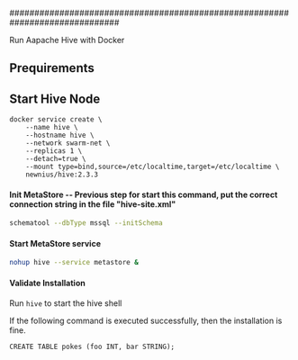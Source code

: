 ##############################################################################

Run Aapache Hive with Docker

## Prequirements

## Start Hive Node

```
docker service create \
	--name hive \
	--hostname hive \
	--network swarm-net \
	--replicas 1 \
	--detach=true \
	--mount type=bind,source=/etc/localtime,target=/etc/localtime \
	newnius/hive:2.3.3
```
#### Init MetaStore -- Previous step for start this command, put the correct connection string in the file "hive-site.xml"

```bash
schematool --dbType mssql --initSchema
```

#### Start MetaStore service
```bash
nohup hive --service metastore &
```

#### Validate Installation

Run `hive` to start the hive shell

If the following command is executed successfully, then the installation is fine.

```hive
CREATE TABLE pokes (foo INT, bar STRING);
```
